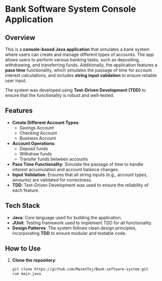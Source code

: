 # Bank Software System Console Application

## Overview
This is a **console-based Java application** that simulates a bank system where users can create and manage different types of accounts. The app allows users to perform various banking tasks, such as depositing, withdrawing, and transferring funds. Additionally, the application features a **pass time** functionality, which simulates the passage of time for account interest calculations, and includes **string input validation** to ensure reliable user input.

The system was developed using **Test-Driven Development (TDD)** to ensure that the functionality is robust and well-tested.

## Features

- **Create Different Account Types**:
  - Savings Account
  - Checking Account
  - Business Account
- **Account Operations**:
  - Deposit funds
  - Withdraw funds
  - Transfer funds between accounts
- **Pass Time Functionality**: Simulate the passage of time to handle interest accumulation and account balance changes.
- **Input Validation**: Ensures that all string inputs (e.g., account types, amounts) are validated for correctness.
- **TDD**: Test-Driven Development was used to ensure the reliability of each feature.

## Tech Stack

- **Java**: Core language used for building the application.
- **JUnit**: Testing framework used to implement TDD for all functionality.
- **Design Patterns**: The system follows clean design principles, incorporating **TDD** to ensure modular and testable code.

## How to Use

1. **Clone the repository**:
   ```bash
   git clone https://github.com/MazenTej/Bank-software-system.git
   run main.java
